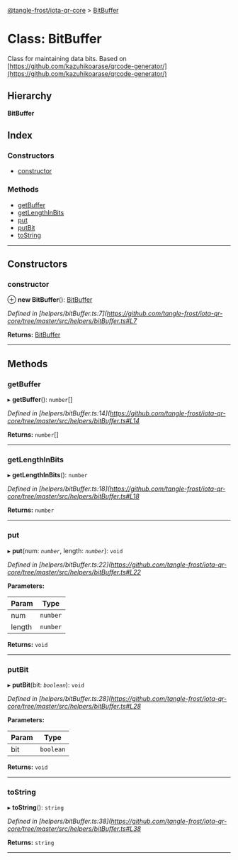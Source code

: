 [@tangle-frost/iota-qr-core](../README.md) > [BitBuffer](../classes/bitbuffer.md)

# Class: BitBuffer

Class for maintaining data bits. Based on [https://github.com/kazuhikoarase/qrcode-generator/](https://github.com/kazuhikoarase/qrcode-generator/)

## Hierarchy

**BitBuffer**

## Index

### Constructors

* [constructor](bitbuffer.md#constructor)

### Methods

* [getBuffer](bitbuffer.md#getbuffer)
* [getLengthInBits](bitbuffer.md#getlengthinbits)
* [put](bitbuffer.md#put)
* [putBit](bitbuffer.md#putbit)
* [toString](bitbuffer.md#tostring)

---

## Constructors

<a id="constructor"></a>

###  constructor

⊕ **new BitBuffer**(): [BitBuffer](bitbuffer.md)

*Defined in [helpers/bitBuffer.ts:7](https://github.com/tangle-frost/iota-qr-core/tree/master/src/helpers/bitBuffer.ts#L7*

**Returns:** [BitBuffer](bitbuffer.md)

___

## Methods

<a id="getbuffer"></a>

###  getBuffer

▸ **getBuffer**(): `number`[]

*Defined in [helpers/bitBuffer.ts:14](https://github.com/tangle-frost/iota-qr-core/tree/master/src/helpers/bitBuffer.ts#L14*

**Returns:** `number`[]

___
<a id="getlengthinbits"></a>

###  getLengthInBits

▸ **getLengthInBits**(): `number`

*Defined in [helpers/bitBuffer.ts:18](https://github.com/tangle-frost/iota-qr-core/tree/master/src/helpers/bitBuffer.ts#L18*

**Returns:** `number`

___
<a id="put"></a>

###  put

▸ **put**(num: *`number`*, length: *`number`*): `void`

*Defined in [helpers/bitBuffer.ts:22](https://github.com/tangle-frost/iota-qr-core/tree/master/src/helpers/bitBuffer.ts#L22*

**Parameters:**

| Param | Type |
| ------ | ------ |
| num | `number` |
| length | `number` |

**Returns:** `void`

___
<a id="putbit"></a>

###  putBit

▸ **putBit**(bit: *`boolean`*): `void`

*Defined in [helpers/bitBuffer.ts:28](https://github.com/tangle-frost/iota-qr-core/tree/master/src/helpers/bitBuffer.ts#L28*

**Parameters:**

| Param | Type |
| ------ | ------ |
| bit | `boolean` |

**Returns:** `void`

___
<a id="tostring"></a>

###  toString

▸ **toString**(): `string`

*Defined in [helpers/bitBuffer.ts:38](https://github.com/tangle-frost/iota-qr-core/tree/master/src/helpers/bitBuffer.ts#L38*

**Returns:** `string`

___

